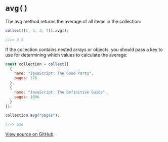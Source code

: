# `avg()`

The avg method returns the average of all items in the collection:

```js
collect([1, 3, 3, 7]).avg();

//=> 3.5
```

If the collection contains nested arrays or objects, you should pass a key to use for determining which values to calculate the average:

```js
const collection = collect([
  {
    name: "JavaScript: The Good Parts",
    pages: 176
  },
  {
    name: "JavaScript: The Definitive Guide",
    pages: 1096
  }
]);

collection.avg("pages");

//=> 636
```




[View source on GitHub](https://github.com/ecrmnn/collect.js/blob/master/src/methods/avg.js)